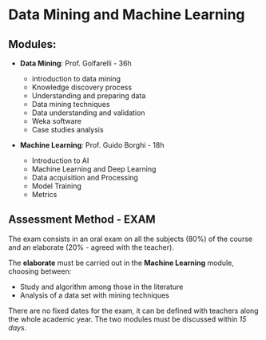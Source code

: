 # Data Mining and Machine Learning

## Modules:

- **Data Mining**: Prof. Golfarelli - 36h
    - introduction to data mining
    - Knowledge discovery process
    - Understanding and preparing data
    - Data mining techniques
    - Data understanding and validation
    - Weka software
    - Case studies analysis

- **Machine Learning**: Prof. Guido Borghi - 18h
    - Introduction to AI
    - Machine Learning and Deep Learning
    - Data acquisition and Processing
    - Model Training
    - Metrics

## Assessment Method - EXAM

The exam consists in an oral exam on all the subjects (80%) of the course and an elaborate (20% - agreed with the teacher).

The **elaborate** must be carried out in the **Machine Learning** module, choosing between:
- Study and algorithm among those in the literature
- Analysis of a data set with mining techniques

There are no fixed dates for the exam, it can be defined with teachers along the whole academic year. 
The two modules must be discussed within *15 days*.






